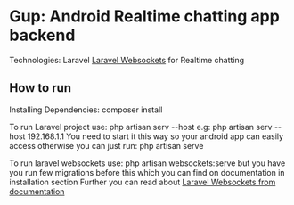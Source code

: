 # Gup: Android Realtime chatting app backend

Technologies:
Laravel
<a href="https://beyondco.de/docs/laravel-websockets/getting-started/introduction">Laravel Websockets</a> for Realtime chatting

## How to run
Installing Dependencies: composer install

To run Laravel project use: php artisan serv --host <your-local-ip-here> 
e.g: php artisan serv --host 192.168.1.1
You need to start it this way so your android app can easily access otherwise you can just run: php artisan serve

To run laravel websockets use: php artisan websockets:serve
but you have you run few migrations before this which you can find on documentation in installation section
Further you can read about <a href="https://beyondco.de/docs/laravel-websockets/getting-started/introduction">Laravel Websockets from documentation</a>
